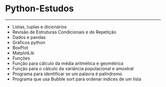 # Python-Estudos
---
* Listas, tuplas e dicionários
* Revisão de Estruturas Condicionais e de Repetição 
* Dados e pandas
* Gráficos python
* BoxPlot
* MatplotLib
* Funções
* Função para cálculo da média aritmética e geométrica
* Função para o cálculo da variância populacional e amostral
* Programa para identificar se um palavra é palíndromo 
* Programa que usa Bubble sort para ordenar índices de um lista

